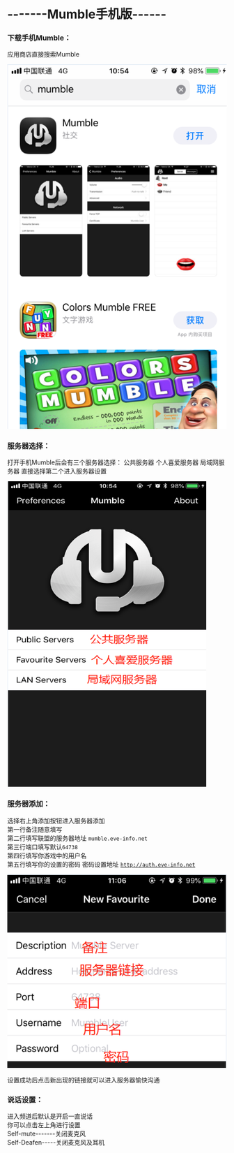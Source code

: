 # -------Mumble手机版------

### 下载手机Mumble：

应用商店直接搜索Mumble

![](.gitbook/assets/mumble-shou-ji-ban.png)

### 服务器选择：

打开手机Mumble后会有三个服务器选择： 公共服务器 个人喜爱服务器 局域网服务器 直接选择第二个进入服务器设置

![](.gitbook/assets/shou-ji-fu-wu-qi-she-zhi.png)

### 服务器添加：

选择右上角添加按钮进入服务器添加  
第一行备注随意填写  
第二行填写联盟的服务器地址 `mumble.eve-info.net`  
第三行端口填写默认`64738`  
第四行填写你游戏中的用户名  
第五行填写你的设置的密码 密码设置地址 [`http://auth.eve-info.net`](http://auth.eve-info.net)

![](.gitbook/assets/shou-ji-fu-wu-qi-tian-jia.png)

设置成功后点击新出现的链接就可以进入服务器愉快沟通

### 说话设置：

进入频道后默认是开启一直说话  
你可以点击左上角进行设置  
Self-mute-------关闭麦克风  
Self-Deafen-----关闭麦克风及耳机


